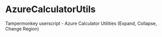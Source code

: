 # AzureCalculatorUtils
Tampermonkey userscript - Azure Calculator Utilities (Expand, Collapse, Change Region) 
